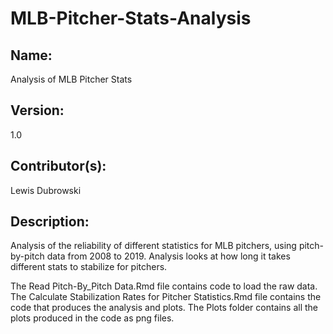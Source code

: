 # MLB-Pitcher-Stats-Analysis

## Name:
Analysis of MLB Pitcher Stats

## Version:
1.0

## Contributor(s):
Lewis Dubrowski

## Description:
Analysis of the reliability of different statistics for MLB pitchers, using pitch-by-pitch data from 2008 to 2019. Analysis looks at how long it takes different stats to stabilize for pitchers.

The Read Pitch-By_Pitch Data.Rmd file contains code to load the raw data.
The Calculate Stabilization Rates for Pitcher Statistics.Rmd file contains the code that produces the analysis and plots.
The Plots folder contains all the plots produced in the code as png files.
